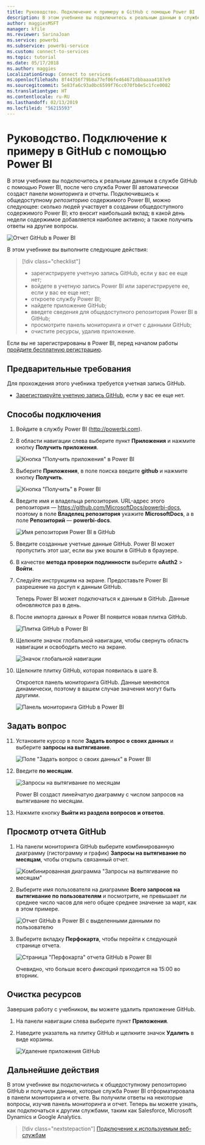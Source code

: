 ```yaml
---
title: Руководство. Подключение к примеру в GitHub с помощью Power BI
description: В этом учебнике вы подключитесь к реальным данным в службе GitHub с помощью Power BI, после чего служба Power BI автоматически создаст панели мониторинга и отчеты.
author: maggiesMSFT
manager: kfile
ms.reviewer: SarinaJoan
ms.service: powerbi
ms.subservice: powerbi-service
ms.custom: connect-to-services
ms.topic: tutorial
ms.date: 05/17/2018
ms.author: maggies
LocalizationGroup: Connect to services
ms.openlocfilehash: 8f44356f79b8a77ef06fe464671dbbaaaa4187e9
ms.sourcegitcommit: 5e83fa6c93a0bc6599f76cc070fb0e5c1fce0082
ms.translationtype: HT
ms.contentlocale: ru-RU
ms.lasthandoff: 02/13/2019
ms.locfileid: "56215593"
---
```

# <a name="tutorial-connect-to-a-github-sample-with-power-bi"></a>Руководство. Подключение к примеру в GitHub с помощью Power BI
В этом учебнике вы подключитесь к реальным данным в службе GitHub с помощью Power BI, после чего служба Power BI автоматически создаст панели мониторинга и отчеты. Подключившись к общедоступному *репозиторию* содержимого Power BI, можно следующее: сколько людей участвует в создании общедоступного содержимого Power BI; кто вносит наибольший вклад; в какой день недели содержимое добавляется наиболее активно; а также получить ответы на другие вопросы. 

![Отчет GitHub в Power BI](media/service-tutorial-connect-to-github/power-bi-github-app-tutorial-punch-card.png)

В этом учебнике вы выполните следующие действия:

> [!div class="checklist"]
> * зарегистрируете учетную запись GitHub, если у вас ее еще нет; 
> * войдете в учетную запись Power BI или зарегистрируете ее, если у вас ее еще нет;
> * откроете службу Power BI;
> * найдете приложение GitHub;
> * введете сведения для общедоступного репозитория Power BI в GitHub;
> * просмотрите панель мониторинга и отчет с данными GitHub;
> * очистите ресурсы, удалив приложение.

Если вы не зарегистрированы в Power BI, перед началом работы [пройдите бесплатную регистрацию](https://app.powerbi.com/signupredirect?pbi_source=web).

## <a name="prerequisites"></a>Предварительные требования

Для прохождения этого учебника требуется учетная запись GitHub. 

- [Зарегистрируйте учетную запись GitHub](https://docs.microsoft.com/contribute/get-started-setup-github), если у вас ее еще нет.


## <a name="how-to-connect"></a>Способы подключения
1. Войдите в службу Power BI (http://powerbi.com). 
2. В области навигации слева выберите пункт **Приложения** и нажмите кнопку **Получить приложения**.
   
   ![Кнопка "Получить приложения" в Power BI](media/service-tutorial-connect-to-github/power-bi-github-app-tutorial.png) 

3. Выберите **Приложения**, в поле поиска введите **github** и нажмите кнопку **Получить**.
   
   ![Кнопка "Получить" в Power BI](media/service-tutorial-connect-to-github/power-bi-github-app-tutorial-get-it-now.png) 

4. Введите имя и владельца репозитория. URL-адрес этого репозитория — https://github.com/MicrosoftDocs/powerbi-docs, поэтому в поле **Владелец репозитория** укажите **MicrosoftDocs**, а в поле **Репозиторий** — **powerbi-docs**. 
   
    ![Имя репозитория Power BI в GitHub](media/service-tutorial-connect-to-github/power-bi-github-app-tutorial-repo-name.png)

5. Введите созданные учетные данные GitHub. Power BI может пропустить этот шаг, если вы уже вошли в GitHub в браузере. 

6. В качестве **метода проверки подлинности** выберите **oAuth2** \> **Войти**.

7. Следуйте инструкциям на экране. Предоставьте Power BI разрешение на доступ к данным GitHub.
   
   Теперь Power BI может подключаться к данным в GitHub.  Данные обновляются раз в день.

8. После импорта данных в Power BI появится новая плитка GitHub. 
 
   ![Плитка GitHub в Power BI](media/service-tutorial-connect-to-github/power-bi-github-app-tutorial-tile.png) 

8. Щелкните значок глобальной навигации, чтобы свернуть область навигации и освободить место на экране.

    ![Значок глобальной навигации](media/service-tutorial-connect-to-github/power-bi-global-navigation-icon.png)

10. Щелкните плитку GitHub, которая появилась в шаге 8. 
    
    Откроется панель мониторинга GitHub. Данные меняются динамически, поэтому в вашем случае значения могут быть другими.

    ![Панель мониторинга GitHub в Power BI](media/service-tutorial-connect-to-github/power-bi-github-app-tutorial-dashboard.png)

    

## <a name="ask-a-question"></a>Задать вопрос

11. Установите курсор в поле **Задать вопрос о своих данных** и выберите **запросы на вытягивание**. 

    ![Поле "Задать вопрос о своих данных" в Power BI](media/service-tutorial-connect-to-github/power-bi-github-app-tutorial-ask-question.png)

12. Введите **по месяцам**.
 
    ![Запросы на вытягивание по месяцам](media/service-tutorial-connect-to-github/power-bi-github-app-tutorial-ask-question-by-month.png)

     Power BI создаст линейчатую диаграмму с числом запросов на вытягивание по месяцам.

13. Нажмите кнопку **Выйти из раздела вопросов и ответов**.

## <a name="view-the-github-report"></a>Просмотр отчета GitHub 

1. На панели мониторинга GitHub выберите комбинированную диаграмму (гистограмму и график) **Запросы на вытягивание по месяцам**, чтобы открыть связанный отчет.

    ![Комбинированная диаграмма "Запросы на вытягивание по месяцам"](media/service-tutorial-connect-to-github/power-bi-github-app-tutorial-pull-requests-combo-chart.png)

2. Выберите имя пользователя на диаграмме **Всего запросов на вытягивание по пользователям** и посмотрите, не превышает ли среднее число часов для него общее среднее значение за март, как в этом примере.

    ![Отчет GitHub в Power BI с выделенными данными по пользователю](media/service-tutorial-connect-to-github/power-bi-github-app-tutorial-report-highlight.png)

3. Выберите вкладку **Перфокарта**, чтобы перейти к следующей странице отчета. 
 
    ![Страница "Перфокарта" отчета GitHub в Power BI](media/service-tutorial-connect-to-github/power-bi-github-app-tutorial-tues-3pm.png)

    Очевидно, что больше всего *фиксаций* приходится на 15:00 во вторник.

## <a name="clean-up-resources"></a>Очистка ресурсов

Завершив работу с учебником, вы можете удалить приложение GitHub. 

1. На панели навигации слева выберите пункт **Приложения**.
2. Наведите указатель на плитку GitHub и щелкните значок **Удалить** в виде корзины.

    ![Удаление приложения GitHub](media/service-tutorial-connect-to-github/power-bi-github-app-tutorial-delete.png)

## <a name="next-steps"></a>Дальнейшие действия

В этом учебнике вы подключились к общедоступному репозиторию GitHub и получили данные, которые служба Power BI отформатировала в панели мониторинга и отчете. Вы получили ответы на некоторые вопросы, изучив панель мониторинга и отчет. Теперь вы можете узнать, как подключаться к другим службами, таким как Salesforce, Microsoft Dynamics и Google Analytics. 
 
> [!div class="nextstepaction"]
> [Подключение к используемым веб-службам](service-connect-to-services.md)


